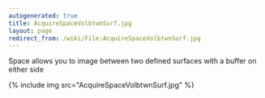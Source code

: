 ```yaml
---
autogenerated: true
title: AcquireSpaceVolbtwnSurf.jpg
layout: page
redirect_from: /wiki/File:AcquireSpaceVolbtwnSurf.jpg
---
```


Space allows you to image between two defined surfaces with a buffer on
either side

{% include img src="AcquireSpaceVolbtwnSurf.jpg" %}

